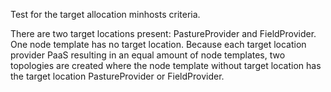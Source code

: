 Test for the target allocation minhosts criteria.

There are two target locations present: PastureProvider and FieldProvider.
One node template has no target location.
Because each target location provider PaaS resulting in an equal amount of node templates, two topologies are created where the node template without target location has the target location PastureProvider or FieldProvider.